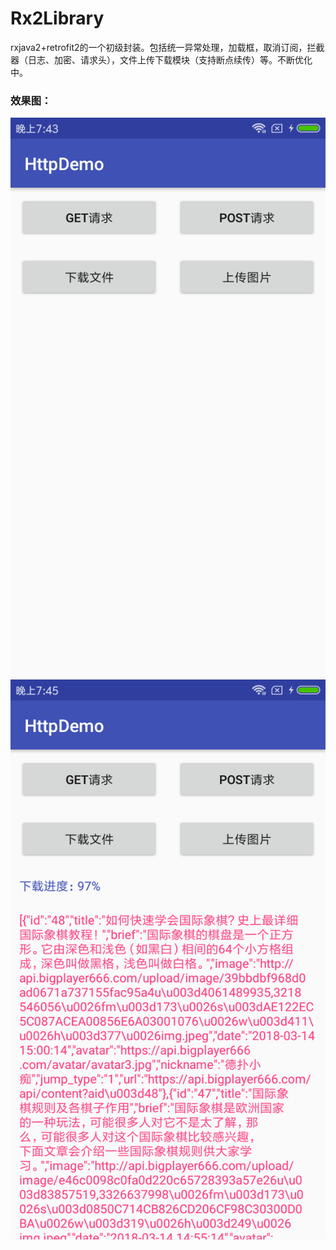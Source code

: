 # Rx2Library
rxjava2+retrofit2的一个初级封装。包括统一异常处理，加载框，取消订阅，拦截器（日志、加密、请求头），文件上传下载模块（支持断点续传）等。不断优化中。
### 效果图：
![](https://raw.githubusercontent.com/Liiking/Rx2Library/master/页面效果截图.png)
![](get请求和文件下载效果截图.png)